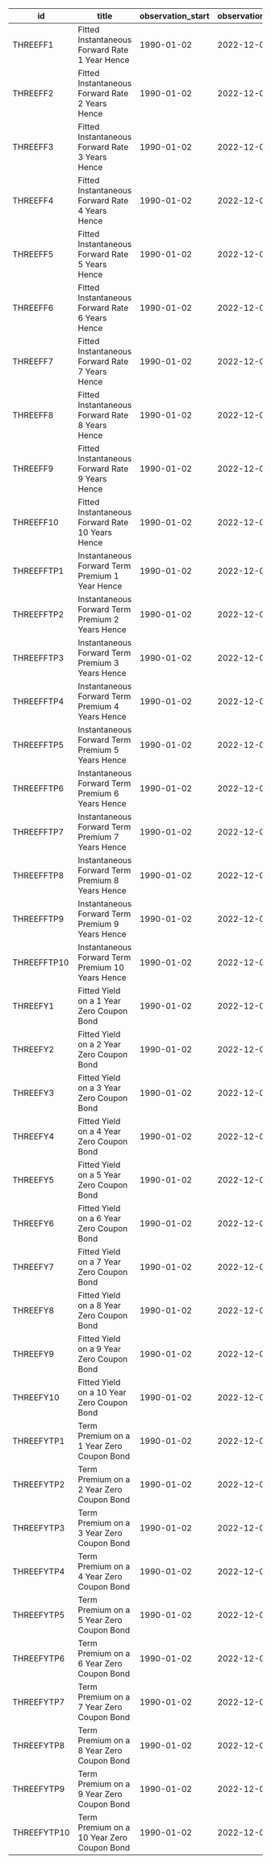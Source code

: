 | id          | title                                             | observation_start   | observation_end   |
|-------------|---------------------------------------------------|---------------------|-------------------|
| THREEFF1    | Fitted Instantaneous Forward Rate 1 Year Hence    | 1990-01-02          | 2022-12-09        |
| THREEFF2    | Fitted Instantaneous Forward Rate 2 Years Hence   | 1990-01-02          | 2022-12-09        |
| THREEFF3    | Fitted Instantaneous Forward Rate 3 Years Hence   | 1990-01-02          | 2022-12-09        |
| THREEFF4    | Fitted Instantaneous Forward Rate 4 Years Hence   | 1990-01-02          | 2022-12-09        |
| THREEFF5    | Fitted Instantaneous Forward Rate 5 Years Hence   | 1990-01-02          | 2022-12-09        |
| THREEFF6    | Fitted Instantaneous Forward Rate 6 Years Hence   | 1990-01-02          | 2022-12-09        |
| THREEFF7    | Fitted Instantaneous Forward Rate 7 Years Hence   | 1990-01-02          | 2022-12-09        |
| THREEFF8    | Fitted Instantaneous Forward Rate 8 Years Hence   | 1990-01-02          | 2022-12-09        |
| THREEFF9    | Fitted Instantaneous Forward Rate 9 Years Hence   | 1990-01-02          | 2022-12-09        |
| THREEFF10   | Fitted Instantaneous Forward Rate 10 Years Hence  | 1990-01-02          | 2022-12-09        |
| THREEFFTP1  | Instantaneous Forward Term Premium 1 Year Hence   | 1990-01-02          | 2022-12-09        |
| THREEFFTP2  | Instantaneous Forward Term Premium 2 Years Hence  | 1990-01-02          | 2022-12-09        |
| THREEFFTP3  | Instantaneous Forward Term Premium 3 Years Hence  | 1990-01-02          | 2022-12-09        |
| THREEFFTP4  | Instantaneous Forward Term Premium 4 Years Hence  | 1990-01-02          | 2022-12-09        |
| THREEFFTP5  | Instantaneous Forward Term Premium 5 Years Hence  | 1990-01-02          | 2022-12-09        |
| THREEFFTP6  | Instantaneous Forward Term Premium 6 Years Hence  | 1990-01-02          | 2022-12-09        |
| THREEFFTP7  | Instantaneous Forward Term Premium 7 Years Hence  | 1990-01-02          | 2022-12-09        |
| THREEFFTP8  | Instantaneous Forward Term Premium 8 Years Hence  | 1990-01-02          | 2022-12-09        |
| THREEFFTP9  | Instantaneous Forward Term Premium 9 Years Hence  | 1990-01-02          | 2022-12-09        |
| THREEFFTP10 | Instantaneous Forward Term Premium 10 Years Hence | 1990-01-02          | 2022-12-09        |
| THREEFY1    | Fitted Yield on a 1 Year Zero Coupon Bond         | 1990-01-02          | 2022-12-09        |
| THREEFY2    | Fitted Yield on a 2 Year Zero Coupon Bond         | 1990-01-02          | 2022-12-09        |
| THREEFY3    | Fitted Yield on a 3 Year Zero Coupon Bond         | 1990-01-02          | 2022-12-09        |
| THREEFY4    | Fitted Yield on a 4 Year Zero Coupon Bond         | 1990-01-02          | 2022-12-09        |
| THREEFY5    | Fitted Yield on a 5 Year Zero Coupon Bond         | 1990-01-02          | 2022-12-09        |
| THREEFY6    | Fitted Yield on a 6 Year Zero Coupon Bond         | 1990-01-02          | 2022-12-09        |
| THREEFY7    | Fitted Yield on a 7 Year Zero Coupon Bond         | 1990-01-02          | 2022-12-09        |
| THREEFY8    | Fitted Yield on a 8 Year Zero Coupon Bond         | 1990-01-02          | 2022-12-09        |
| THREEFY9    | Fitted Yield on a 9 Year Zero Coupon Bond         | 1990-01-02          | 2022-12-09        |
| THREEFY10   | Fitted Yield on a 10 Year Zero Coupon Bond        | 1990-01-02          | 2022-12-09        |
| THREEFYTP1  | Term Premium on a 1 Year Zero Coupon Bond         | 1990-01-02          | 2022-12-09        |
| THREEFYTP2  | Term Premium on a 2 Year Zero Coupon Bond         | 1990-01-02          | 2022-12-09        |
| THREEFYTP3  | Term Premium on a 3 Year Zero Coupon Bond         | 1990-01-02          | 2022-12-09        |
| THREEFYTP4  | Term Premium on a 4 Year Zero Coupon Bond         | 1990-01-02          | 2022-12-09        |
| THREEFYTP5  | Term Premium on a 5 Year Zero Coupon Bond         | 1990-01-02          | 2022-12-09        |
| THREEFYTP6  | Term Premium on a 6 Year Zero Coupon Bond         | 1990-01-02          | 2022-12-09        |
| THREEFYTP7  | Term Premium on a 7 Year Zero Coupon Bond         | 1990-01-02          | 2022-12-09        |
| THREEFYTP8  | Term Premium on a 8 Year Zero Coupon Bond         | 1990-01-02          | 2022-12-09        |
| THREEFYTP9  | Term Premium on a 9 Year Zero Coupon Bond         | 1990-01-02          | 2022-12-09        |
| THREEFYTP10 | Term Premium on a 10 Year Zero Coupon Bond        | 1990-01-02          | 2022-12-09        |